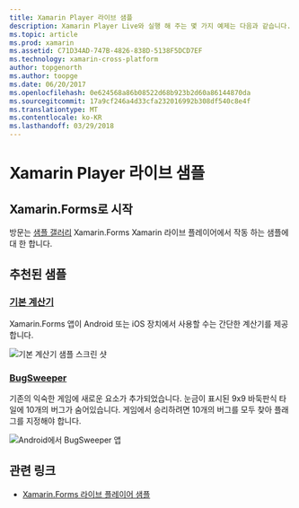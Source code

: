 ```yaml
---
title: Xamarin Player 라이브 샘플
description: Xamarin Player Live와 실행 해 주는 몇 가지 예제는 다음과 같습니다.
ms.topic: article
ms.prod: xamarin
ms.assetid: C71D34AD-747B-4826-838D-5138F5DCD7EF
ms.technology: xamarin-cross-platform
author: topgenorth
ms.author: toopge
ms.date: 06/20/2017
ms.openlocfilehash: 0e624568a86b08522d68b923b2d60a86144870da
ms.sourcegitcommit: 17a9cf246a4d33cfa232016992b308df540c8e4f
ms.translationtype: MT
ms.contentlocale: ko-KR
ms.lasthandoff: 03/29/2018
---
```

# <a name="xamarin-live-player-samples"></a>Xamarin Player 라이브 샘플

## <a name="get-started-with-xamarinforms"></a>Xamarin.Forms로 시작

방문는 [샘플 갤러리](https://developer.xamarin.com/samples/xamarin-live-player/all/) Xamarin.Forms Xamarin 라이브 플레이어에서 작동 하는 샘플에 대 한 합니다.

## <a name="featured-samples"></a>추천된 샘플

### <a name="basic-calculatorhttpsdeveloperxamarincomsamplesmobileliveplayerbasiccalculator"></a>[기본 계산기](https://developer.xamarin.com/samples/mobile/LivePlayer/BasicCalculator/)

Xamarin.Forms 앱이 Android 또는 iOS 장치에서 사용할 수는 간단한 계산기를 제공 합니다.

![기본 계산기 샘플 스크린 샷](samples-images/basic-calculator-sml.png)

### <a name="bugsweeperhttpsdeveloperxamarincomsamplesmobileliveplayerbugsweeperlp"></a>[BugSweeper](https://developer.xamarin.com/samples/mobile/LivePlayer/BugSweeperLP/)

기존의 익숙한 게임에 새로운 요소가 추가되었습니다. 눈금이 표시된 9x9 바둑판식 타일에 10개의 버그가 숨어있습니다. 게임에서 승리하려면 10개의 버그를 모두 찾아 플래그를 지정해야 합니다.

![Android에서 BugSweeper 앱](samples-images/bugsweeper-sml.png)



## <a name="related-links"></a>관련 링크

- [Xamarin.Forms 라이브 플레이어 샘플](https://developer.xamarin.com/samples/xamarin-live-player/all/)
